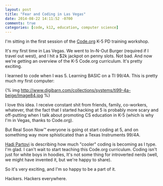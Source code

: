 ```yaml
---
layout: post
title: "Fear and Coding in Las Vegas"
date: 2014-08-22 14:11:52 -0700
comments: true
categories: [code, k12, education, computer science]
---
```


I'm sitting in the first session of the [Code.org](http://code.org) K-5 PD
training workshop.  

It's my first time in Las Vegas. We went to In-N-Out Burger (required if I
travel out west), and I hit a $2k jackpot on penny slots. Not bad. And now
we're getting an overview of the K-5 Code.org curriculum. It's pretty exciting.

I learned to code when I was 5. Learning BASIC on a TI 99/4A. This is pretty much
my first computer:

{% img http://www.digibarn.com/collections/systems/ti99-4a-beige/Image84.jpg %}

<!-- more -->

I love this idea. I receive constant shit from friends, family, co-workers,
whatever, that the fact that I started hacking at 5 is probably more scary and
off-putting when I talk about promoting CS education in K-5 (which is why I'm
in Vegas, thanks to Code.org).

But Real Soon Now™ everyone is going ot start coding at 5, and on somethimg way
more sphisticated than a Texas Instruments 99/4A.

[Hadi Partovi](https://code.org/about/leadership/hadi_partovi) is describing how
much "cooler" coding is becoming as I type. I'm glad. I can't wait to start
teaching this Code.org curriculum. Coding isn't just for white boys in hoodies,
It's not some thing for introverted nerds (well, we might have invented it, but
  we're happy to share).

So it's very exciting, and I'm so happy to be a part of it.

Hackers. Hackers everywhere.

